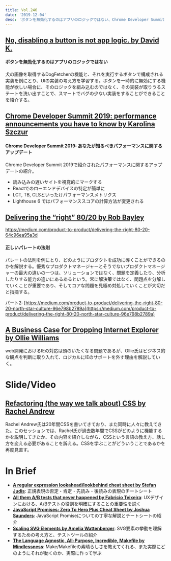 ```yaml
---
title: Vol.246
date: '2019-12-04'
desc: 'ボタンを無効化するのはアプリのロジックではない、Chrome Developer Summit 2019: あなたが知るべきパフォーマンスに関するアップデート、正しいパレートの法則、ほか計10リンク'
---
```


## [No, disabling a button is not app logic. by David K.](https://dev.to/davidkpiano/no-disabling-a-button-is-not-app-logic-598i)

#### ボタンを無効化するのはアプリのロジックではない
犬の画像を取得するDogFetcherの機能と、それを実行するボタンで構成される実装を例にとり、UIの実装の考え方を学習する。ボタンを一時的に無効にする機能が欲しい場合に、そのロジックを組み込むのではなく、その実装が取りうるステートを洗い出すことで、スマートでバグの少ない実装をすることができることを紹介する。

## [Chrome Developer Summit 2019: performance announcements you have to know by Karolina Szczur](https://calibreapp.com/blog/performance-at-chrome-dev-summit)

#### Chrome Developer Summit 2019: あなたが知るべきパフォーマンスに関するアップデート
Chrome Developer Summit 2019で紹介されたパフォーマンスに関するアップデートの紹介。

- 読み込みの遅いサイトを視覚的にマークする
- Reactでのローエンドデバイスの特定が簡単に
- LCT, TB, CLSといったけパフォーマンスメトリクス
- Lighthouse 6 ではパフォーマンススコアの計算方法が変更される

## [Delivering the “right” 80/20 by Rob Bayley](https://medium.com/product-to-product/delivering-the-right-80-20-64c96ea95a3d)
https://medium.com/product-to-product/delivering-the-right-80-20-64c96ea95a3d

#### 正しいパレートの法則
パレートの法則を例にとり、どのようにプロダクトを成功に導くことができるのかを解説する。優秀なプロダクトマネージャーとそうでないプロダクトマネージャーの最大の違いの一つは、ソリューションではなく、問題を定義したり、分析したりする能力の違いにあるあるという。常に解決策ではなく、問題点を分解していくことが重要であり、そしてコアな問題を見極め対処していくことが大切だと指摘する。

パート2: [https://medium.com/product-to-product/delivering-the-right-80-20-north-star-culture-96e798b2789a](https://medium.com/product-to-product/delivering-the-right-80-20-north-star-culture-96e798b2789a)

## [A Business Case for Dropping Internet Explorer by Ollie Williams](https://css-tricks.com/a-business-case-for-dropping-internet-explorer/)

web開発におけるIEの対応は頭のいたくなる問題であるが、Ollie氏はビジネス的な観点を判断に取り入れて、ロジカルにIEのサポートを外す理由を解説していく。

# Slide/Video

## [Refactoring (the way we talk about) CSS by Rachel Andrew](https://noti.st/rachelandrew/wuKH4y/refactoring-the-way-we-talk-about-css)

Rachel Andrew氏は20年間CSSを書いてきており、また同時に人々に教えてきた。このセッションでは、Rachel氏が過去数年間でCSSがどのように機能するかを説明してきたか、その内容を紹介しながら、CSSという言語の教え方、話し方を変える必要があることを訴える。CSSを学ぶことがどういうことであるかを再度見直す。

# In Brief
- [**A regular expression lookahead/lookbehind cheat sheet by Stefan Judis**](https://www.stefanjudis.com/blog/a-regular-expression-lookahead-lookbehind-cheat-sheet/): 正規表現の否定・肯定・先読み・後読みの表現のチートシート
- [**All them A/B tests that never happened by Fabricio Teixeira**](https://uxdesign.cc/all-them-a-b-tests-that-never-happened-10ea0eddec80): UXデザインにおける、A/Bテストの役割を明確にすることの重要性を説く
- [**JavaScript Promises: Zero To Hero Plus Cheat Sheet by Joshua Saunders**](https://medium.com/dailyjs/javascript-promises-zero-to-hero-plus-cheat-sheet-64d75051cffa): JavaScript Promiseについての丁寧な解説とチートシートの紹介
- [**Scaling SVG Elements by Amelia Wattenberger**](https://wattenberger.com/guide/scaling-svg): SVG要素の挙動を理解するための考え方と、テストツールの紹介
- [**The Language Agnostic, All-Purpose, Incredible, Makefile by Mindlessness**](https://blog.mindlessness.life/2019/11/17/the-language-agnostic-all-purpose-incredible-makefile.html): Make/Makefileの素晴らしさを教えてくれる、また実際にどのようにそれが動くのか、実際に作って学ぶ

